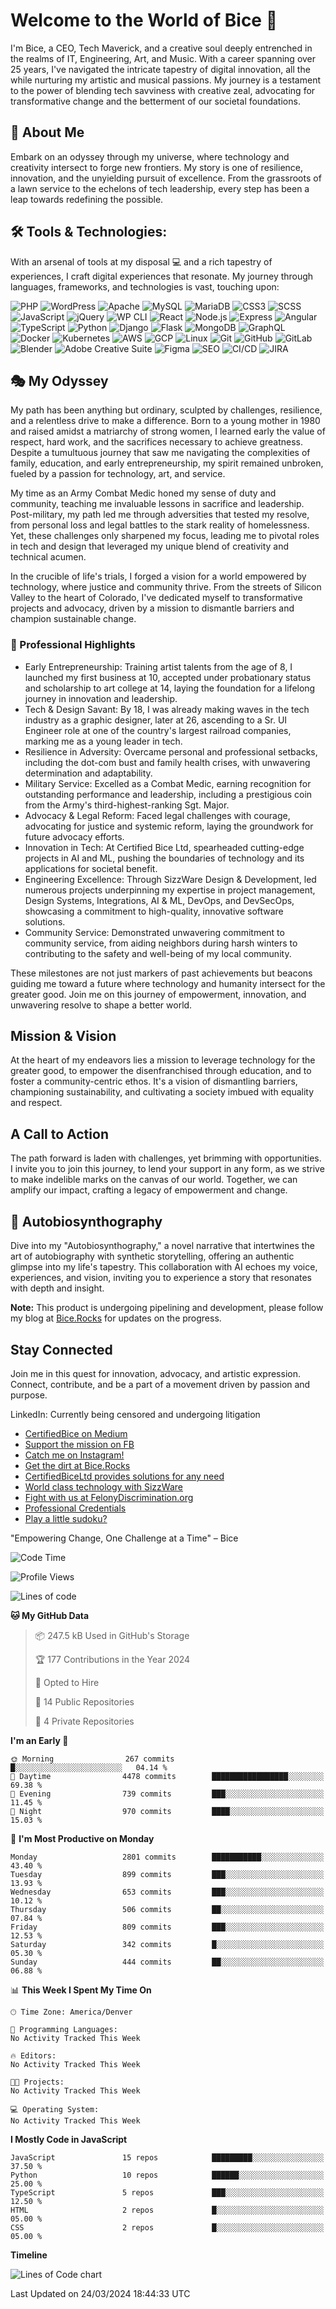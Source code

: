 # Welcome to the World of Bice 👋

I'm Bice, a CEO, Tech Maverick, and a creative soul deeply entrenched in the realms of IT, Engineering, Art, and Music. With a career spanning over 25 years, I've navigated the intricate tapestry of digital innovation, all the while nurturing my artistic and musical passions. My journey is a testament to the power of blending tech savviness with creative zeal, advocating for transformative change and the betterment of our societal foundations.

## 🚀 About Me

Embark on an odyssey through my universe, where technology and creativity intersect to forge new frontiers. My story is one of resilience, innovation, and the unyielding pursuit of excellence. From the grassroots of a lawn service to the echelons of tech leadership, every step has been a leap towards redefining the possible.

## 🛠 Tools & Technologies:

With an arsenal of tools at my disposal 💻 and a rich tapestry of experiences, I craft digital experiences that resonate. My journey through languages, frameworks, and technologies is vast, touching upon:

![PHP](https://img.shields.io/badge/PHP-7.4%2B-blue)
![WordPress](https://img.shields.io/badge/WordPress-5.x%2B-blue)
![Apache](https://img.shields.io/badge/Apache-2.4.x-brightgreen)
![MySQL](https://img.shields.io/badge/MySQL-5.7%2B-orange)
![MariaDB](https://img.shields.io/badge/MariaDB-10.2%2B-yellowgreen)
![CSS3](https://img.shields.io/badge/CSS3-Enabled-blue)
![SCSS](https://img.shields.io/badge/SCSS-Supported-ff69b4)
![JavaScript](https://img.shields.io/badge/JavaScript-ES6%2B-yellow)
![jQuery](https://img.shields.io/badge/jQuery-3.x%2B-blueviolet)
![WP CLI](https://img.shields.io/badge/WP%20CLI-2.x%2B-brightgreen)
![React](https://img.shields.io/badge/React-16.x%2B-61DAFB)
![Node.js](https://img.shields.io/badge/Node.js-12.x%2B-brightgreen)
![Express](https://img.shields.io/badge/Express-4.x%2B-brightgreen)
![Angular](https://img.shields.io/badge/Angular-10.x%2B-DD0031)
![TypeScript](https://img.shields.io/badge/TypeScript-3.x%2B-3178C6)
![Python](https://img.shields.io/badge/Python-3.7%2B-blue)
![Django](https://img.shields.io/badge/Django-3.x%2B-092E20)
![Flask](https://img.shields.io/badge/Flask-1.x%2B-brightgreen)
![MongoDB](https://img.shields.io/badge/MongoDB-4.x%2B-green)
![GraphQL](https://img.shields.io/badge/GraphQL-Latest-E10098)
![Docker](https://img.shields.io/badge/Docker-19.x%2B-blue)
![Kubernetes](https://img.shields.io/badge/Kubernetes-1.18.x%2B-blue)
![AWS](https://img.shields.io/badge/AWS-Enabled-orange)
![GCP](https://img.shields.io/badge/GCP-Enabled-blue)
![Linux](https://img.shields.io/badge/Linux-Expert-fcc624)
![Git](https://img.shields.io/badge/Git-Expert-f05032)
![GitHub](https://img.shields.io/badge/GitHub-Used-black)
![GitLab](https://img.shields.io/badge/GitLab-Used-fc6d26)
![Blender](https://img.shields.io/badge/Blender-2.8x%2B-orange)
![Adobe Creative Suite](https://img.shields.io/badge/Adobe%20Creative%20Suite-CC-blue)
![Figma](https://img.shields.io/badge/Figma-Used-red)
![SEO](https://img.shields.io/badge/SEO-Optimized-brightgreen)
![CI/CD](https://img.shields.io/badge/CI%2FCD-Implemented-blueviolet)
![JIRA](https://img.shields.io/badge/JIRA-Used-0052CC)

## 🎭 My Odyssey

My path has been anything but ordinary, sculpted by challenges, resilience, and a relentless drive to make a difference. Born to a young mother in 1980 and raised amidst a matriarchy of strong women, I learned early the value of respect, hard work, and the sacrifices necessary to achieve greatness. Despite a tumultuous journey that saw me navigating the complexities of family, education, and early entrepreneurship, my spirit remained unbroken, fueled by a passion for technology, art, and service.

My time as an Army Combat Medic honed my sense of duty and community, teaching me invaluable lessons in sacrifice and leadership. Post-military, my path led me through adversities that tested my resolve, from personal loss and legal battles to the stark reality of homelessness. Yet, these challenges only sharpened my focus, leading me to pivotal roles in tech and design that leveraged my unique blend of creativity and technical acumen.

In the crucible of life's trials, I forged a vision for a world empowered by technology, where justice and community thrive. From the streets of Silicon Valley to the heart of Colorado, I've dedicated myself to transformative projects and advocacy, driven by a mission to dismantle barriers and champion sustainable change.

### 💼 Professional Highlights

-   Early Entrepreneurship: Training artist talents from the age of 8, I launched my first business at 10, accepted under probationary status and scholarship to art college at 14, laying the foundation for a lifelong journey in innovation and leadership.
-   Tech & Design Savant: By 18, I was already making waves in the tech industry as a graphic designer, later at 26, ascending to a Sr. UI Engineer role at one of the country's largest railroad companies, marking me as a young leader in tech.
-   Resilience in Adversity: Overcame personal and professional setbacks, including the dot-com bust and family health crises, with unwavering determination and adaptability.
-   Military Service: Excelled as a Combat Medic, earning recognition for outstanding performance and leadership, including a prestigious coin from the Army's third-highest-ranking Sgt. Major.
-   Advocacy & Legal Reform: Faced legal challenges with courage, advocating for justice and systemic reform, laying the groundwork for future advocacy efforts.
-   Innovation in Tech: At Certified Bice Ltd, spearheaded cutting-edge projects in AI and ML, pushing the boundaries of technology and its applications for societal benefit.
-   Engineering Excellence: Through SizzWare Design & Development, led numerous projects underpinning my expertise in project management, Design Systems, Integrations, AI & ML, DevOps, and DevSecOps, showcasing a commitment to high-quality, innovative software solutions.
-   Community Service: Demonstrated unwavering commitment to community service, from aiding neighbors during harsh winters to contributing to the safety and well-being of my local community.

These milestones are not just markers of past achievements but beacons guiding me toward a future where technology and humanity intersect for the greater good. Join me on this journey of empowerment, innovation, and unwavering resolve to shape a better world.

## Mission & Vision

At the heart of my endeavors lies a mission to leverage technology for the greater good, to empower the disenfranchised through education, and to foster a community-centric ethos. It's a vision of dismantling barriers, championing sustainability, and cultivating a society imbued with equality and respect.

## A Call to Action

The path forward is laden with challenges, yet brimming with opportunities. I invite you to join this journey, to lend your support in any form, as we strive to make indelible marks on the canvas of our world. Together, we can amplify our impact, crafting a legacy of empowerment and change.

## 📜 Autobiosynthography

Dive into my "Autobiosynthography," a novel narrative that intertwines the art of autobiography with synthetic storytelling, offering an authentic glimpse into my life's tapestry. This collaboration with AI echoes my voice, experiences, and vision, inviting you to experience a story that resonates with depth and insight.

**Note:** This product is undergoing pipelining and development, please follow my blog at [Bice.Rocks](https://bice.rocks) for updates on the progress.

## Stay Connected

Join me in this quest for innovation, advocacy, and artistic expression. Connect, contribute, and be a part of a movement driven by passion and purpose.

LinkedIn: Currently being censored and undergoing litigation

-   [CertifiedBice on Medium](https://medium.com/@certifiedbice?ref=github-cb-profile)
-   [Support the mission on FB](https://facebook.com/certifiedbice?ref=github-cb-profile)
-   [Catch me on Instagram!](https://instagram.com/@certifiedbice?ref=github-cb-profile)
-   [Get the dirt at Bice.Rocks](https://bice.rocks?ref=github-cb-profile)
-   [CertifiedBiceLtd provides solutions for any need](https://certifiedbice.com?ref=github-cb-profile)
-   [World class technology with SizzWare](https://sizzware.com?ref=github-cb-profile)
-   [Fight with us at FelonyDiscrimination.org](https://felonydiscrimination.org?ref=github-cb-profile)
-   [Professional Credentials](https://resume.bice.rocks)
-   [Play a little sudoku?](https://sudoku.bice.rocks)

"Empowering Change, One Challenge at a Time" – Bice

<!--START_SECTION:waka-->
![Code Time](http://img.shields.io/badge/Code%20Time-574%20hrs%2018%20mins-blue)

![Profile Views](http://img.shields.io/badge/Profile%20Views-0-blue)

![Lines of code](https://img.shields.io/badge/From%20Hello%20World%20I%27ve%20Written-16.8%20million%20lines%20of%20code-blue)

**🐱 My GitHub Data** 

> 📦 247.5 kB Used in GitHub's Storage 
 > 
> 🏆 177 Contributions in the Year 2024
 > 
> 💼 Opted to Hire
 > 
> 📜 14 Public Repositories 
 > 
> 🔑 4 Private Repositories 
 > 
**I'm an Early 🐤** 

```text
🌞 Morning                267 commits         █░░░░░░░░░░░░░░░░░░░░░░░░   04.14 % 
🌆 Daytime                4478 commits        █████████████████░░░░░░░░   69.38 % 
🌃 Evening                739 commits         ███░░░░░░░░░░░░░░░░░░░░░░   11.45 % 
🌙 Night                  970 commits         ████░░░░░░░░░░░░░░░░░░░░░   15.03 % 
```
📅 **I'm Most Productive on Monday** 

```text
Monday                   2801 commits        ███████████░░░░░░░░░░░░░░   43.40 % 
Tuesday                  899 commits         ███░░░░░░░░░░░░░░░░░░░░░░   13.93 % 
Wednesday                653 commits         ███░░░░░░░░░░░░░░░░░░░░░░   10.12 % 
Thursday                 506 commits         ██░░░░░░░░░░░░░░░░░░░░░░░   07.84 % 
Friday                   809 commits         ███░░░░░░░░░░░░░░░░░░░░░░   12.53 % 
Saturday                 342 commits         █░░░░░░░░░░░░░░░░░░░░░░░░   05.30 % 
Sunday                   444 commits         ██░░░░░░░░░░░░░░░░░░░░░░░   06.88 % 
```


📊 **This Week I Spent My Time On** 

```text
🕑︎ Time Zone: America/Denver

💬 Programming Languages: 
No Activity Tracked This Week

🔥 Editors: 
No Activity Tracked This Week

🐱‍💻 Projects: 
No Activity Tracked This Week

💻 Operating System: 
No Activity Tracked This Week
```

**I Mostly Code in JavaScript** 

```text
JavaScript               15 repos            █████████░░░░░░░░░░░░░░░░   37.50 % 
Python                   10 repos            ██████░░░░░░░░░░░░░░░░░░░   25.00 % 
TypeScript               5 repos             ███░░░░░░░░░░░░░░░░░░░░░░   12.50 % 
HTML                     2 repos             █░░░░░░░░░░░░░░░░░░░░░░░░   05.00 % 
CSS                      2 repos             █░░░░░░░░░░░░░░░░░░░░░░░░   05.00 % 
```



**Timeline**

![Lines of Code chart](https://raw.githubusercontent.com/certifiedbice/certifiedbice/main/assets/bar_graph.png)


 Last Updated on 24/03/2024 18:44:33 UTC
<!--END_SECTION:waka-->
